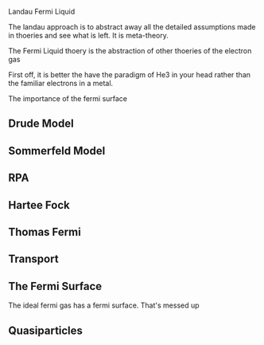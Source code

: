 Landau Fermi Liquid

The landau approach is to abstract away all the detailed assumptions
made in thoeries and see what is left. It is meta-theory.

The Fermi Liquid thoery is the abstraction of other thoeries of the
electron gas

First off, it is better the have the paradigm of He3 in your head rather
than the familiar electrons in a metal.

The importance of the fermi surface

Drude Model
-----------

Sommerfeld Model
----------------

RPA
---

Hartee Fock
-----------

Thomas Fermi
------------

Transport
---------

The Fermi Surface
-----------------

The ideal fermi gas has a fermi surface. That's messed up

Quasiparticles
--------------
